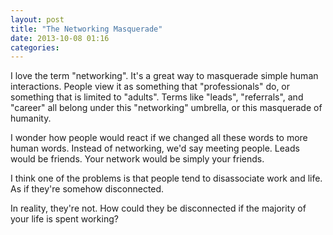 ```yaml
---
layout: post
title: "The Networking Masquerade"
date: 2013-10-08 01:16
categories: 
---
```


I love the term "networking". It's a great way to masquerade simple human interactions. People view it as something that "professionals" do, or something that is limited to "adults". Terms like "leads", "referrals", and "career" all belong under this "networking" umbrella, or this masquerade of humanity. 

I wonder how people would react if we changed all these words to more human words. Instead of networking, we'd say meeting people. Leads would be friends. Your network would be simply your friends. 

I think one of the problems is that people tend to disassociate work and life. As if they're somehow disconnected. 

In reality, they're not. How could they be disconnected if the majority of your life is spent working?


